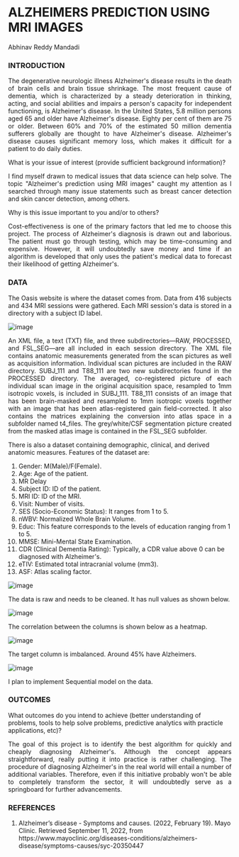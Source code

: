 <h1>ALZHEIMERS PREDICTION USING MRI IMAGES</h1>

Abhinav Reddy Mandadi
 

<h3>INTRODUCTION</h3>

<p align = "justify">The degenerative neurologic illness Alzheimer's disease results in the death of brain cells and brain tissue shrinkage. The most frequent cause of dementia, which is characterized by a steady deterioration in thinking, acting, and social abilities and impairs a person's capacity for independent functioning, is Alzheimer's disease. In the United States, 5.8 million persons aged 65 and older have Alzheimer's disease. Eighty per cent of them are 75 or older. Between 60% and 70% of the estimated 50 million dementia sufferers globally are thought to have Alzheimer's disease. Alzheimer's disease causes significant memory loss, which makes it difficult for a patient to do daily duties.</p>

What is your issue of interest (provide sufficient background information)? 

<p align = "justify">I find myself drawn to medical issues that data science can help solve. The topic "Alzheimer's prediction using MRI images" caught my attention as I searched through many issue statements such as breast cancer detection and skin cancer detection, among others.</p>

Why is this issue important to you and/or to others? 

<p align = "justify">Cost-effectiveness is one of the primary factors that led me to choose this project. The process of Alzheimer's diagnosis is drawn out and laborious. The patient must go through testing, which may be time-consuming and expensive. However, it will undoubtedly save money and time if an algorithm is developed that only uses the patient's medical data to forecast their likelihood of getting Alzheimer's.</p>

<h3>DATA</h3>

<p align = "justify">The Oasis website is where the dataset comes from. Data from 416 subjects and 434 MRI sessions were gathered. Each MRI session's data is stored in a directory with a subject ID label.</p>

![image](https://user-images.githubusercontent.com/46365586/190907995-7abe8472-c537-496b-a985-b5cc47121e0e.png)

<p align = "justify">An XML file, a text (TXT) file, and three subdirectories—RAW, PROCESSED, and FSL_SEG—are all included in each session directory. The XML file contains anatomic measurements generated from the scan pictures as well as acquisition information. Individual scan pictures are included in the RAW directory. SUBJ_111 and T88_111 are two new subdirectories found in the PROCESSED directory. The averaged, co-registered picture of each individual scan image in the original acquisition space, resampled to 1mm isotropic voxels, is included in SUBJ_111. T88_111 consists of an image that has been brain-masked and resampled to 1mm isotropic voxels together with an image that has been atlas-registered gain field-corrected. It also contains the matrices explaining the conversion into atlas space in a subfolder named t4_files. The grey/white/CSF segmentation picture created from the masked atlas image is contained in the FSL_SEG subfolder.</p>

There is also a dataset containing demographic, clinical, and derived anatomic measures.
Features of the dataset are:
<ol>
<li>Gender: M(Male)/F(Female).</li>
<li>Age: Age of the patient.</li>
<li>MR Delay</li>
<li>Subject ID: ID of the patient.</li>
<li>MRI ID: ID of the MRI.</li>
<li>Visit: Number of visits.</li>
<li>SES (Socio-Economic Status): It ranges from 1 to 5.</li>
<li>nWBV: Normalized Whole Brain Volume.</li>
<li>Educ: This feature corresponds to the levels of education ranging from 1 to 5.</li>
<li>MMSE: Mini-Mental State Examination.</li>
<li>CDR (Clinical Dementia Rating): Typically, a CDR value above 0 can be diagnosed with Alzheimer's.</li>
<li>eTIV: Estimated total intracranial volume (mm3).</li>
<li>ASF: Atlas scaling factor.</li>
</ol>

![image](https://user-images.githubusercontent.com/46365586/190908337-c9bc9ecc-df4b-417d-bdfa-98903d5d1b09.png)

<p align="justify">The data is raw and needs to be cleaned. It has null values as shown below.</p>

![image](https://user-images.githubusercontent.com/46365586/190911240-73430af2-96ff-4ac5-9eed-d44b32b48734.png)

<p align ="justify">The correlation between the columns is shown below as a heatmap.</p>

![image](https://user-images.githubusercontent.com/46365586/190911487-4cddbd92-ea02-480f-a837-8db637c4920d.png)

<p align ="justify">The target column is imbalanced. Around 45% have Alzheimers.</p>

![image](https://user-images.githubusercontent.com/46365586/190911532-3bb931d2-a84b-4a00-b981-b329c0ea99e6.png)

<p align ="justify">I plan to implement Sequential model on the data.</p>

<h3>OUTCOMES</h3>

What outcomes do you intend to achieve (better understanding of problems, tools to help solve problems, predictive analytics with practicle applications, etc)?

<p align = "justify">The goal of this project is to identify the best algorithm for quickly and cheaply diagnosing Alzheimer's. Although the concept appears straightforward, really putting it into practice is rather challenging. The procedure of diagnosing Alzheimer's in the real world will entail a number of additional variables. Therefore, even if this initiative probably won't be able to completely transform the sector, it will undoubtedly serve as a springboard for further advancements.</p>

<h3>REFERENCES</h3>
<ol>
<li>Alzheimer’s disease - Symptoms and causes. (2022, February 19). Mayo Clinic. Retrieved September 11, 2022, from https://www.mayoclinic.org/diseases-conditions/alzheimers-disease/symptoms-causes/syc-20350447</li>
</ol>

	 
